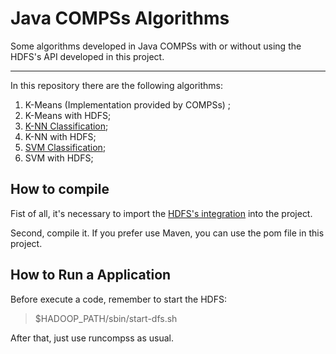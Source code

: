 # Java COMPSs Algorithms

Some algorithms developed in Java COMPSs with or without using the HDFS's API developed in this project.


-----
In this repository there are the following algorithms:

1. K-Means (Implementation provided by COMPSs) ;
2. K-Means with HDFS;
3. [K-NN  Classification](https://en.wikipedia.org/wiki/K-nearest_neighbors_algorithm);
4. K-NN with HDFS;
5. [SVM Classification](https://en.wikipedia.org/wiki/Support_vector_machine);
6. SVM with HDFS;




## How to compile

Fist of all, it's necessary to import the [HDFS's integration](https://github.com/eubr-bigsea/compss-hdfs) into the project. 

Second, compile it. If you prefer use Maven, you can use the pom file in this project.


## How to Run a Application
 
Before execute a code, remember to start the HDFS:

> $HADOOP_PATH/sbin/start-dfs.sh

After that, just use runcompss as usual.

